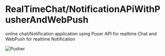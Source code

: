 # RealTimeChat/NotificationAPiWithPusherAndWebPush

 online chat/Notification application using Puser API for realtime Chat  and WebPush for realtime Notification

![Pusher](https://user-images.githubusercontent.com/33688458/85145689-65a5e280-b266-11ea-96c5-111160608779.jpg)
